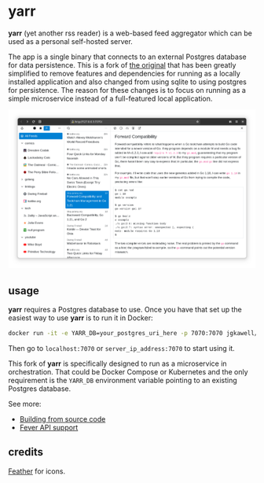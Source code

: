 # yarr

**yarr** (yet another rss reader) is a web-based feed aggregator which can be used as a personal self-hosted server.

The app is a single binary that connects to an external Postgres database for data persistence. This is a fork of [the original](https://github.com/nkanaev/yarr) that has been greatly simplified to remove features and dependencies for running as a locally installed application and also changed from using sqlite to using postgres for persistence. The reason for these changes is to focus on running as a simple microservice instead of a full-featured local application.

![screenshot](docs/promo.png)

## usage

**yarr** requires a Postgres database to use. Once you have that set up the easiest way to use **yarr** is to run it in Docker:

```sh
docker run -it -e YARR_DB=your_postgres_uri_here -p 7070:7070 jgkawell/yarr:latest
```

Then go to `localhost:7070` or `server_ip_address:7070` to start using it.

This fork of **yarr** is specifically designed to run as a microservice in orchestration. That could be Docker Compose or Kubernetes and the only requirement is the `YARR_DB` environment variable pointing to an existing Postgres database.

See more:

* [Building from source code](docs/build.md)
* [Fever API support](docs/fever.md)

## credits

[Feather](https://feathericons.com/) for icons.
